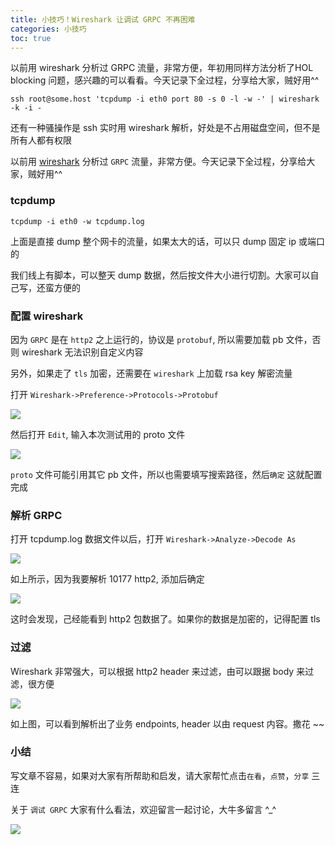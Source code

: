 ```yaml
---
title: 小技巧！Wireshark 让调试 GRPC 不再困难
categories: 小技巧
toc: true
---
```


以前用 wireshark 分析过 GRPC 流量，非常方便，年初用同样方法分析了HOL blocking 问题，感兴趣的可以看看。今天记录下全过程，分享给大家，贼好用^^

```shell
ssh root@some.host 'tcpdump -i eth0 port 80 -s 0 -l -w -' | wireshark -k -i -
```
还有一种骚操作是 ssh 实时用 wireshark 解析，好处是不占用磁盘空间，但不是所有人都有权限

以前用 [wireshark](https://www.wireshark.org/, "wireshark") 分析过 `GRPC` 流量，非常方便。今天记录下全过程，分享给大家，贼好用^^

### tcpdump
```shell
tcpdump -i eth0 -w tcpdump.log
```
上面是直接 dump 整个网卡的流量，如果太大的话，可以只 dump 固定 ip 或端口的

我们线上有脚本，可以整天 dump 数据，然后按文件大小进行切割。大家可以自己写，还蛮方便的

### 配置 wireshark
因为 `GRPC` 是在 `http2` 之上运行的，协议是 `protobuf`, 所以需要加载 pb 文件，否则 wireshark 无法识别自定义内容

另外，如果走了 `tls` 加密，还需要在 `wireshark` 上加载 rsa key 解密流量

打开 `Wireshark->Preference->Protocols->Protobuf`

![](https://gitee.com/dongzerun/images/raw/master/img/protobuf.jpg)

然后打开 `Edit`, 输入本次测试用的 proto 文件

![](https://gitee.com/dongzerun/images/raw/master/img/protobuf-source-path.jpg)

`proto` 文件可能引用其它 pb 文件，所以也需要填写搜索路径，然后`确定` 这就配置完成

### 解析 GRPC
打开 tcpdump.log 数据文件以后，打开 `Wireshark->Analyze->Decode As`

![](https://gitee.com/dongzerun/images/raw/master/img/decode-as.jpg)

如上所示，因为我要解析 10177 http2, 添加后确定

![](https://gitee.com/dongzerun/images/raw/master/img/tcp-http2.jpg)

这时会发现，己经能看到 http2 包数据了。如果你的数据是加密的，记得配置 tls
### 过滤
Wireshark 非常强大，可以根据 http2 header 来过滤，由可以跟据 body 来过滤，很方便

![](https://gitee.com/dongzerun/images/raw/master/img/header-filter.jpg)

如上图，可以看到解析出了业务 endpoints, header 以由 request 内容。撒花 ~~
### 小结
写文章不容易，如果对大家有所帮助和启发，请大家帮忙点击`在看`，`点赞`，`分享` 三连

关于 `调试 GRPC` 大家有什么看法，欢迎留言一起讨论，大牛多留言 ^_^

![](https://gitee.com/dongzerun/images/raw/master/img/dongzerun-weixin-code.png)